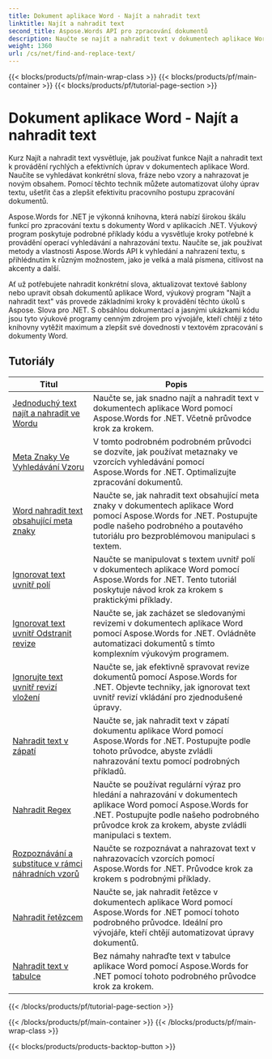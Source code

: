 ```yaml
---
title: Dokument aplikace Word - Najít a nahradit text
linktitle: Najít a nahradit text
second_title: Aspose.Words API pro zpracování dokumentů
description: Naučte se najít a nahradit text v dokumentech aplikace Word pomocí Aspose.Words for .NET. Výukové programy vám ukáží, jak provádět přesné textové vyhledávání, včetně pokročilých možností vyhledávání.
weight: 1360
url: /cs/net/find-and-replace-text/
---
```


{{< blocks/products/pf/main-wrap-class >}}
{{< blocks/products/pf/main-container >}}
{{< blocks/products/pf/tutorial-page-section >}}

# Dokument aplikace Word - Najít a nahradit text

Kurz Najít a nahradit text vysvětluje, jak používat funkce Najít a nahradit text k provádění rychlých a efektivních úprav v dokumentech aplikace Word. Naučíte se vyhledávat konkrétní slova, fráze nebo vzory a nahrazovat je novým obsahem. Pomocí těchto technik můžete automatizovat úlohy úprav textu, ušetřit čas a zlepšit efektivitu pracovního postupu zpracování dokumentů.

Aspose.Words for .NET je výkonná knihovna, která nabízí širokou škálu funkcí pro zpracování textu s dokumenty Word v aplikacích .NET. Výukový program poskytuje podrobné příklady kódu a vysvětluje kroky potřebné k provádění operací vyhledávání a nahrazování textu. Naučíte se, jak používat metody a vlastnosti Aspose.Words API k vyhledání a nahrazení textu, s přihlédnutím k různým možnostem, jako je velká a malá písmena, citlivost na akcenty a další.

Ať už potřebujete nahradit konkrétní slova, aktualizovat textové šablony nebo upravit obsah dokumentů aplikace Word, výukový program "Najít a nahradit text" vás provede základními kroky k provádění těchto úkolů s Aspose. Slova pro .NET. S obsáhlou dokumentací a jasnými ukázkami kódu jsou tyto výukové programy cenným zdrojem pro vývojáře, kteří chtějí z této knihovny vytěžit maximum a zlepšit své dovednosti v textovém zpracování s dokumenty Word.

 ## Tutoriály
| Titul | Popis |
| --- | --- |
| [Jednoduchý text najít a nahradit ve Wordu](./simple-find-replace/) | Naučte se, jak snadno najít a nahradit text v dokumentech aplikace Word pomocí Aspose.Words for .NET. Včetně průvodce krok za krokem. |
| [Meta Znaky Ve Vyhledávání Vzoru](./meta-characters-in-search-pattern/) | V tomto podrobném podrobném průvodci se dozvíte, jak používat metaznaky ve vzorcích vyhledávání pomocí Aspose.Words for .NET. Optimalizujte zpracování dokumentů. |
| [Word nahradit text obsahující meta znaky](./replace-text-containing-meta-characters/) | Naučte se, jak nahradit text obsahující meta znaky v dokumentech aplikace Word pomocí Aspose.Words for .NET. Postupujte podle našeho podrobného a poutavého tutoriálu pro bezproblémovou manipulaci s textem. |
| [Ignorovat text uvnitř polí](./ignore-text-inside-fields/) | Naučte se manipulovat s textem uvnitř polí v dokumentech aplikace Word pomocí Aspose.Words for .NET. Tento tutoriál poskytuje návod krok za krokem s praktickými příklady. |
| [Ignorovat text uvnitř Odstranit revize](./ignore-text-inside-delete-revisions/) | Naučte se, jak zacházet se sledovanými revizemi v dokumentech aplikace Word pomocí Aspose.Words for .NET. Ovládněte automatizaci dokumentů s tímto komplexním výukovým programem. |
| [Ignorujte text uvnitř revizí vložení](./ignore-text-inside-insert-revisions/) | Naučte se, jak efektivně spravovat revize dokumentů pomocí Aspose.Words for .NET. Objevte techniky, jak ignorovat text uvnitř revizí vkládání pro zjednodušené úpravy. |
| [Nahradit text v zápatí](./replace-text-in-footer/) | Naučte se, jak nahradit text v zápatí dokumentu aplikace Word pomocí Aspose.Words for .NET. Postupujte podle tohoto průvodce, abyste zvládli nahrazování textu pomocí podrobných příkladů. |
| [Nahradit Regex](./replace-with-regex/) | Naučte se používat regulární výraz pro hledání a nahrazování v dokumentech aplikace Word pomocí Aspose.Words for .NET. Postupujte podle našeho podrobného průvodce krok za krokem, abyste zvládli manipulaci s textem. |
| [Rozpoznávání a substituce v rámci náhradních vzorů](./recognize-and-substitutions-within-replacement-patterns/) | Naučte se rozpoznávat a nahrazovat text v nahrazovacích vzorcích pomocí Aspose.Words for .NET. Průvodce krok za krokem s podrobnými příklady. |
| [Nahradit řetězcem](./replace-with-string/) | Naučte se, jak nahradit řetězce v dokumentech aplikace Word pomocí Aspose.Words for .NET pomocí tohoto podrobného průvodce. Ideální pro vývojáře, kteří chtějí automatizovat úpravy dokumentů. |
| [Nahradit text v tabulce](./replace-text-in-table/) | Bez námahy nahraďte text v tabulce aplikace Word pomocí Aspose.Words for .NET pomocí tohoto podrobného průvodce krok za krokem. |
{{< /blocks/products/pf/tutorial-page-section >}}

{{< /blocks/products/pf/main-container >}}
{{< /blocks/products/pf/main-wrap-class >}}

{{< blocks/products/products-backtop-button >}}
